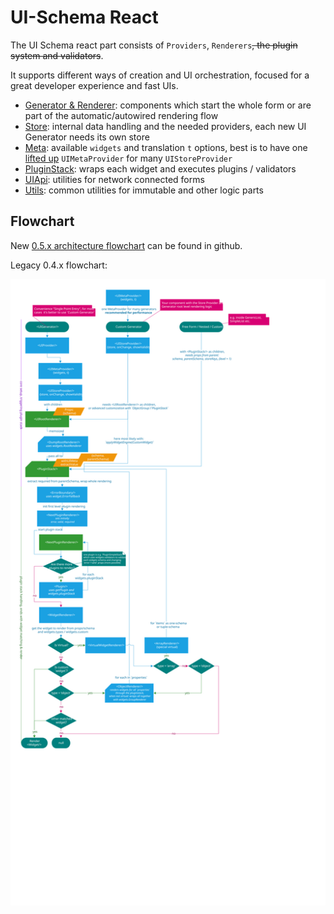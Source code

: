 # UI-Schema React

The UI Schema react part consists of `Providers`, `Renderers`~~, the plugin system and validators~~.

It supports different ways of creation and UI orchestration, focused for a great developer experience and fast UIs.

- [Generator & Renderer](/docs/core-renderer): components which start the whole form or are part of the automatic/autowired rendering flow
- [Store](/docs/core-store): internal data handling and the needed providers, each new UI Generator needs its own store
- [Meta](/docs/core-meta): available `widgets` and translation `t` options, best is to have one [lifted up](https://reactjs.org/docs/lifting-state-up.html) `UIMetaProvider` for many `UIStoreProvider`
- [PluginStack](/docs/react/widgetengine): wraps each widget and executes plugins / validators
- [UIApi](/docs/core-uiapi): utilities for network connected forms
- [Utils](/docs/core-utils): common utilities for immutable and other logic parts

## Flowchart

New [0.5.x architecture flowchart](https://github.com/ui-schema/ui-schema/blob/develop/Flowchart.md) can be found in github.

Legacy 0.4.x flowchart:

[![flowchart](/Flowchart-SchemaEditor.svg)](https://ui-schema.bemit.codes/Flowchart-SchemaEditor.svg)
